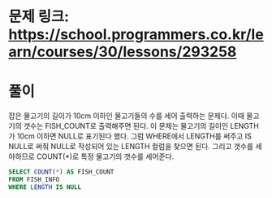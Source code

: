 # 문제 링크: https://school.programmers.co.kr/learn/courses/30/lessons/293258
# 풀이
잡은 물고기의 길이가 10cm 이하인 물고기들의 수를 세어 출력하는 문제다. 이때 물고기의 갯수는 FISH_COUNT로 출력해주면 된다. 이 문제는 물고기의 길이인 LENGTH가 10cm 이하면 NULL로 표기된다 했다. 그럼 WHERE에서 LENGTH를 써주고 IS NULL로 써줘 NULL로 작성되어 있는 LENGTH 컬럼을 찾으면 된다. 그리고 갯수를 세야하므로 COUNT(*)로 특정 물고기의 갯수를 세어준다.

```sql
SELECT COUNT(*) AS FISH_COUNT
FROM FISH_INFO
WHERE LENGTH IS NULL
```
